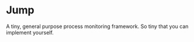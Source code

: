 # Jump

A tiny, general purpose process monitoring framework. So tiny that you can implement yourself.
